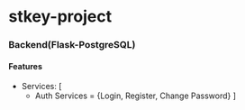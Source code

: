 # stkey-project


### Backend(Flask-PostgreSQL)
#### Features
* Services: [
    - Auth Services = {Login, Register, Change Password}
]